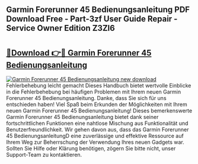 ## Garmin Forerunner 45 Bedienungsanleitung PDF Download Free - Part-3zf User Guide Repair - Service Owner Edition Z3Zl6

# <h2><a href="http://df5fzi3.blite.top/?on=Garmin+Forerunner+45+Bedienungsanleitung">🔗Download 👉🔴 Garmin Forerunner 45 Bedienungsanleitung</a></h2>

[![Garmin Forerunner 45 Bedienungsanleitung new download](https://i.imgur.com/lujVjoI.png)](http://df5fzi3.blite.top/?on=Garmin+Forerunner+45+Bedienungsanleitung)
Fehlerbehebung leicht gemacht Dieses Handbuch bietet wertvolle Einblicke in die Fehlerbehebung bei häufigen Problemen mit Ihrem neuen Garmin Forerunner 45 Bedienungsanleitung. Danke, dass Sie sich für uns entschieden haben! Viel Spaß beim Erkunden der Möglichkeiten mit Ihrem neuen Garmin Forerunner 45 Bedienungsanleitung! Dieses bemerkenswerte Garmin Forerunner 45 Bedienungsanleitung bietet dank seiner fortschrittlichen Funktionen eine nahtlose Mischung aus Funktionalität und Benutzerfreundlichkeit. Wir gehen davon aus, dass das Garmin Forerunner 45 BedienungsanleitungD eine zuverlässige und effektive Ressource auf Ihrem Weg zur Beherrschung der Verwendung Ihres neuen Gadgets war. Sollten Sie Hilfe oder Klärung benötigen, zögern Sie bitte nicht, unser Support-Team zu kontaktieren.

